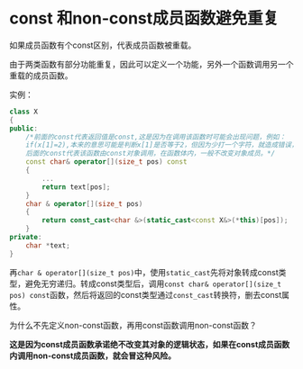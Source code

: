 # const 和non-const成员函数避免重复

如果成员函数有个const区别，代表成员函数被重载。

由于两类函数有部分功能重复，因此可以定义一个功能，另外一个函数调用另一个重载的成员函数。

实例：

~~~c++
class X
{
public:
    /*前面的const代表返回值是const,这是因为在调用该函数时可能会出现问题，例如：
    if(x[1]=2),本来的意思可能是判断x[1]是否等于2，但因为少打一个字符，就造成错误，如果不加const限定符，编译器不会报错，因此，需要加入const。
    后面的const代表该函数由const对象调用，在函数体内，一般不改变对象成员。*/
    const char& operator[](size_t pos) const
    {
        ...
        return text[pos];    
    }
    char & operator[](size_t pos)
    {
        return const_cast<char &>(static_cast<const X&>(*this)[pos]);
    }
private:
    char *text;
}
~~~

再`char & operator[](size_t pos)`中，使用`static_cast`先将对象转成const类型，避免无穷递归。转成const类型后，调用`const char& operator[](size_t pos) const`函数，然后将返回的const类型通过`const_cast`转换符，删去const属性。

为什么不先定义non-const函数，再用const函数调用non-const函数？

**这是因为const成员函数承诺绝不改变其对象的逻辑状态，如果在const成员函数内调用non-const成员函数，就会冒这种风险。**